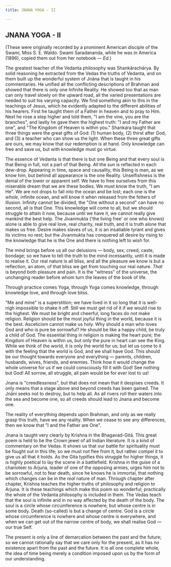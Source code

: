```yaml
---
title: JNANA YOGA - II

---
```





  

## JNANA YOGA - II

(These were originally recorded by a prominent American disciple of the
Swami, Miss S. E. Waldo. Swami Saradananda, while he was in America
(1896), copied them out from her notebook — *Ed*.)

The greatest teacher of the Vedanta philosophy was Shankārachārya. By
solid reasoning he extracted from the Vedas the truths of Vedanta, and
on them built up the wonderful system of Jnāna that is taught in his
commentaries. He unified all the conflicting descriptions of Brahman and
showed that there is only one Infinite Reality. He showed too that as
man can only travel slowly on the upward road, all the varied
presentations are needed to suit his varying capacity. We find something
akin to this in the teachings of Jesus, which he evidently adapted to
the different abilities of his hearers. First he taught them of a Father
in heaven and to pray to Him. Next he rose a step higher and told them,
"I am the vine, you are the branches", and lastly he gave them the
highest truth: "I and my Father are one", and "The Kingdom of Heaven is
within you." Shankara taught that three things were the great gifts of
God: (1) human body, (2) thirst after God, and (3) a teacher who can
show us the light. When these three great gifts are ours, we may know
that our redemption is at hand. Only knowledge can free and save us, but
with knowledge must go virtue.

The essence of Vedanta is that there is but one Being and that every
soul is that Being in full, not a part of that Being. *All* the sun is
reflected in each dew-drop. Appearing in time, space and causality, this
Being is man, as we know him, but behind all appearance is the one
Reality. Unselfishness is the denial of the lower or apparent self. We
have to free ourselves from this miserable dream that we are these
bodies. We must *know* the truth, "I am He". We are not drops to fall
into the ocean and be lost; each one is the *whole*, infinite ocean, and
will know it when released from the fetters of illusion. Infinity cannot
be divided, the "One without a second" can have no second, all *is* that
One. This knowledge will come to all, but we should struggle to attain
it now, because until we have it, we cannot really give mankind the best
help. The Jivanmukta ('the living free' or one who knows) alone is able
to give real love, real charity, real truth, and it is truth alone that
makes us free. Desire makes slaves of us, it is an insatiable tyrant and
gives its victims no rest; but the Jivanmukta has conquered all desire
by rising to the knowledge that he is the One and there is nothing left
to wish for.

The mind brings before us all our delusions — body, sex, creed, caste,
bondage; so we have to tell the truth to the mind incessantly, until it
is made to realise it. Our real nature is all bliss, and all the
pleasure we know is but a reflection, an atom, of that bliss we get from
touching our real nature. *That* is beyond both pleasure and pain. It is
the "witness" of the universe, the unchanging reader before whom turn
the leaves of the book of life.

Through practice comes Yoga, through Yoga comes knowledge, through
knowledge love, and through love bliss.

"Me and mine" is a superstition; we have lived in it so long that it is
well-nigh impossible to shake it off. Still we must get rid of it if we
would rise to the highest. We must be bright and cheerful, long faces do
not make religion. Religion should be the most joyful thing in the
world, because it is the best. Asceticism cannot make us holy. Why
should a man who loves God and who is pure be sorrowful? He should be
like a happy child, be truly a child of God. The essential thing in
religion is making the heart pure; the Kingdom of Heaven is within us,
but only the pure in heart can see the King. While we think of the
world, it is only the world for us; but let us come to it with the
feeling that the world is God, and we shall have God. This should be our
thought towards everyone and everything — parents, children, husbands,
wives, friends, and enemies. Think how it would change the whole
universe for us if we could consciously fill it with God! See nothing
but God! All sorrow, all struggle, all pain would be for ever lost to
us!

Jnana is "creedlessness", but that does not mean that it despises
creeds. It only means that a stage above and beyond creeds has been
gained. The Jnāni seeks not to destroy, but to help all. As all rivers
roll their waters into the sea and become one, so all creeds should lead
to Jnana and become one.

The reality of everything depends upon Brahman, and only as we really
grasp this truth, have we any reality. When we cease to see any
differences, then we know that "I and the Father are One".

Jnana is taught very clearly by Krishna in the Bhagavad-Gitā. This great
poem is held to be the Crown jewel of all Indian literature. It is a
kind of commentary on the Vedas. It shows us that our battle for
spirituality must be fought out in this life; so we must not flee from
it, but rather compel it to give us all that it holds. As the Gita
typifies this struggle for higher things, it is highly poetical to lay
the scene in a battlefield. Krishna in the guise of a charioteer to
Arjuna, leader of one of the opposing armies, urges him not to be
sorrowful, not to fear death, since he knows he is immortal, that
nothing which changes can be in the *real* nature of man. Through
chapter after chapter, Krishna teaches the higher truths of philosophy
and religion to Arjuna. It is these teachings which make this poem so
wonderful; practically the whole of the Vedanta philosophy is included
in them. The Vedas teach that the soul is infinite and in no way
affected by the death of the body. The soul is a circle whose
circumference is nowhere, but whose centre is in some body. Death
(so-called) is but a change of centre. God is a circle whose
circumference is nowhere and whose centre is everywhere, and when we can
get out of the narrow centre of body, we shall realise God — our true
Self.

The present is only a line of demarcation between the past and the
future; so we cannot rationally say that we care only for the present,
as it has no existence apart from the past and the future. It is all one
complete whole, the idea of time being merely a condition imposed upon
us by the form of our understanding.


